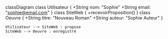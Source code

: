 classDiagram
    class Utilisateur {
      +String nom: "Sophie"
      +String email: "sophie@email.com"
    }
    class SiteWeb {
      +recevoirProposition()
    }
    class Oeuvre {
      +String titre: "Nouveau Roman"
      +String auteur: "Sophie Auteur"
    }

    Utilisateur --> SiteWeb : propose
    SiteWeb --> Oeuvre : enregistre
